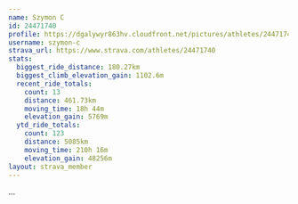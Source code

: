 ```yaml
---
name: Szymon C
id: 24471740
profile: https://dgalywyr863hv.cloudfront.net/pictures/athletes/24471740/7213253/3/large.jpg
username: szymon-c
strava_url: https://www.strava.com/athletes/24471740
stats:
  biggest_ride_distance: 180.27km
  biggest_climb_elevation_gain: 1102.6m
  recent_ride_totals:
    count: 13
    distance: 461.73km
    moving_time: 18h 44m
    elevation_gain: 5769m
  ytd_ride_totals:
    count: 123
    distance: 5085km
    moving_time: 210h 16m
    elevation_gain: 48256m
layout: strava_member
--- 
```

...
